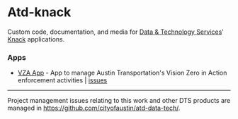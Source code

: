 # Atd-knack
Custom code, documentation, and media for [Data & Technology Services](http://transportation.austintexas.io/about/)' [Knack](https://www.knack.com/) applications. 

### Apps

- [VZA App](https://atd.knack.com/vza) - 
App to manage Austin Transportation's Vision Zero in Action enforcement activities | [issues](https://github.com/cityofaustin/atd-data-tech/labels/Product%3A%20VZA%20App)

---
Project management issues relating to this work and other DTS products are managed in https://github.com/cityofaustin/atd-data-tech/.
